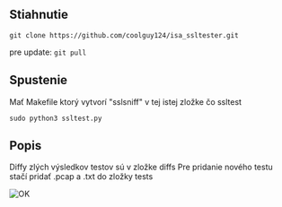 ## Stiahnutie
`git clone https://github.com/coolguy124/isa_ssltester.git`

pre update:
`git pull`

## Spustenie
Mať Makefile ktorý vytvorí "sslsniff" v tej istej zložke čo ssltest

`sudo python3 ssltest.py`

## Popis
Diffy zlých výsledkov testov sú v zložke diffs
Pre pridanie nového testu stačí pridať .pcap a .txt do zložky tests

![OK](https://i.imgur.com/buMzKR4.png)
